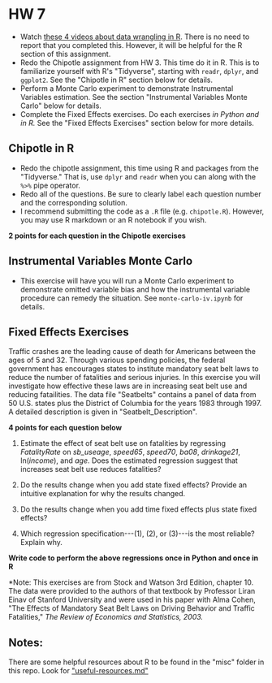 # HW 7

 - Watch [these 4 videos about data wrangling in R](https://www.youtube.com/playlist?list=PL9HYL-VRX0oQOWAFoKHFQAsWAI3ImbNPk). There is no need to report that you completed this. However, it will be helpful for the R section of this assignment.
 - Redo the Chipotle assignment from HW 3. This time do it in R. This is to familiarize yourself with R's "Tidyverse", starting with `readr`, `dplyr`, and `ggplot2`. See the "Chipotle in R" section below for details.
 - Perform a Monte Carlo experiment to demonstrate Instrumental Variables estimation. See the section "Instrumental Variables Monte Carlo" below for details.
 - Complete the Fixed Effects exercises. Do each exercises *in Python and in R.* See the "Fixed Effects Exercises" section below for more details.



## Chipotle in R

  - Redo the chipotle assignment, this time using R and packages from the "Tidyverse." That is, use `dplyr` and `readr` when you can along with the `%>%` pipe operator.
  - Redo all of the questions. Be sure to clearly label each question number and the corresponding solution.
  - I recommend submitting the code as a `.R` file (e.g. `chipotle.R`). However, you may use R markdown or an R notebook if you wish.

**2 points for each question in the Chipotle exercises**

## Instrumental Variables Monte Carlo

  - This exercise will have you will run a Monte Carlo experiment to demonstrate omitted variable bias and how the instrumental variable procedure can remedy the situation. See `monte-carlo-iv.ipynb` for details.

## Fixed Effects Exercises

Traffic crashes are the leading cause of death for Americans between the ages of 5 and 32. Through various spending policies, the federal government has encourages states to institute mandatory seat belt laws to reduce the number of fatalities and serious injuries. In this exercise you will investigate how effective these laws are in increasing seat belt use and reducing fatailities. The data file "Seatbelts" contains a panel of data from 50 U.S. states plus the District of Columbia for the years 1983 through 1997. A detailed description is given in "Seatbelt_Description". 

**4 points for each question below**

  1. Estimate the effect of seat belt use on fatalities by regressing *FatalityRate* on *sb_useage*, *speed65*, *speed70*, *ba08*, *drinkage21*, ln(*income*), and *age*. Does the estimated regression suggest that increases seat belt use reduces fatalities?

  2. Do the results change when you add state fixed effects? Provide an intuitive explanation for why the results changed.

  3. Do the results change when you add time fixed effects plus state fixed effects?

  4. Which regression specification---(1), (2), or (3)---is the most reliable? Explain why.

**Write code to perform the above regressions once in Python and once in R** 


*Note: This exercises are from Stock and Watson 3rd Edition, chapter 10. The data were provided to the authors of that textbook by Professor Liran Einav of Stanford University and were used in his paper with Alma Cohen, "The Effects of Mandatory Seat Belt Laws on Driving Behavior and Traffic Fatalities," *The Review of Economics and Statistics, 2003.*

## Notes:

  There are some helpful resources about R to be found in the "misc" folder in this repo. Look for ["useful-resources.md"](https://github.com/jmbejara/comp-econ-sp18/blob/master/misc/useful-resources.md)